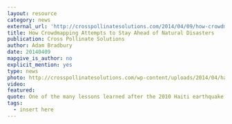```yaml
---
layout: resource
category: news
external_url: 'http://crosspollinatesolutions.com/2014/04/09/how-crowdmapping-attempts-to-stay-ahead-of-natural-disasters/'
title: How Crowdmapping Attempts to Stay Ahead of Natural Disasters
publication: Cross Pollinate Solutions
author: Adam Bradbury
date: 20140409
mapgive_is_author: no
explicit_mention: yes
type: news
photo: http://crosspollinatesolutions.com/wp-content/uploads/2014/04/haiti-map.jpg
video:
featured:
quote: One of the many lessons learned after the 2010 Haiti earthquake was the value of up-to-date maps in response to humanitarian crises.
tags:
  - insert here
---
```

